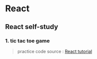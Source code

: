# React
## React self-study 

### 1. tic tac toe game

>practice code 
>source : [React tutorial](https://ko.reactjs.org/tutorial/tutorial.html)
